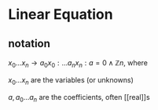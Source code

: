# Linear Equation

## notation

$x_0 \dots x_n \rightarrow a_0x_0 : \dots a_nx_n : a = 0 \land \mathbb Z n$, where

$x_0 \dots x_n$ are the variables (or unknowns)

$a, a_0 \dots a_n$ are the coefficients, often [[real]]s
